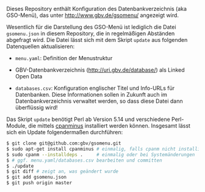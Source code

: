 Dieses Repository enthält Konfiguration des Datenbankverzeichnis (aka GSO-Menü),
das unter <http://www.gbv.de/gsomenu/> angezeigt wird.

Wesentlich für die Darstellung des GSO-Menü ist lediglich die Datei
`gsomenu.json` in diesem Repository, die in regelmäßigen Abständen abgefragt
wird. Die Datei lässt sich mit dem Skript `update` aus folgenden Datenquellen
aktualisieren:
 
* `menu.yaml`: Definition der Menustruktur

* GBV-Datenbankverzeichnis (<http://uri.gbv.de/database/>) als Linked Open Data

* `databases.csv`: Konfiguration englischer Titel und Info-URLs für Datenbanken.
  Diese Informationen sollen in Zukunft auch im Datenbankverzeichnis
  verwaltet werden, so dass diese Datei dann überflüssig wird!

Das Skript `update` benötigt Perl ab Version 5.14 und verschiedene Perl-Module,
die mittels [cpanminus](https://metacpan.org/pod/App::cpanminus) installiert
werden können. Insgesamt lässt sich ein Update folgendermaßen durchführen:

```.bash
$ git clone git@github.com:gbv/gsomenu.git
$ sudo apt-get install cpanminus # einmalig, falls cpanm nicht installiert
$ sudo cpanm --installdeps .     # einmalig oder bei Systemänderungen
$ # ggf. menu.yaml/databases.csv bearbeiten und committen
$ ./update
$ git diff # zeigt an, was geändert wurde
$ git add gsomenu.json
$ git push origin master
```
